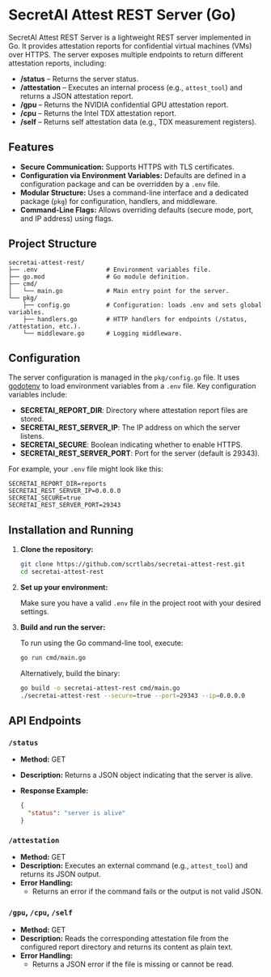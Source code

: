 # SecretAI Attest REST Server (Go)

SecretAI Attest REST Server is a lightweight REST server implemented in Go. It provides attestation reports for confidential virtual machines (VMs) over HTTPS. The server exposes multiple endpoints to return different attestation reports, including:

- **/status** – Returns the server status.
- **/attestation** – Executes an internal process (e.g., `attest_tool`) and returns a JSON attestation report.
- **/gpu** – Returns the NVIDIA confidential GPU attestation report.
- **/cpu** – Returns the Intel TDX attestation report.
- **/self** – Returns self attestation data (e.g., TDX measurement registers).

## Features

- **Secure Communication:** Supports HTTPS with TLS certificates.
- **Configuration via Environment Variables:** Defaults are defined in a configuration package and can be overridden by a `.env` file.
- **Modular Structure:** Uses a command-line interface and a dedicated package (`pkg`) for configuration, handlers, and middleware.
- **Command-Line Flags:** Allows overriding defaults (secure mode, port, and IP address) using flags.

## Project Structure

```
secretai-attest-rest/
├── .env                   # Environment variables file.
├── go.mod                 # Go module definition.
├── cmd/
│   └── main.go            # Main entry point for the server.
└── pkg/
    ├── config.go          # Configuration: loads .env and sets global variables.
    ├── handlers.go        # HTTP handlers for endpoints (/status, /attestation, etc.).
    └── middleware.go      # Logging middleware.
```

## Configuration

The server configuration is managed in the `pkg/config.go` file. It uses [godotenv](https://github.com/joho/godotenv) to load environment variables from a `.env` file. Key configuration variables include:

- **SECRETAI_REPORT_DIR**: Directory where attestation report files are stored.
- **SECRETAI_REST_SERVER_IP**: The IP address on which the server listens.
- **SECRETAI_SECURE**: Boolean indicating whether to enable HTTPS.
- **SECRETAI_REST_SERVER_PORT**: Port for the server (default is 29343).

For example, your `.env` file might look like this:

```
SECRETAI_REPORT_DIR=reports
SECRETAI_REST_SERVER_IP=0.0.0.0
SECRETAI_SECURE=true
SECRETAI_REST_SERVER_PORT=29343
```

## Installation and Running

1. **Clone the repository:**

   ```bash
   git clone https://github.com/scrtlabs/secretai-attest-rest.git
   cd secretai-attest-rest
   ```

2. **Set up your environment:**

   Make sure you have a valid `.env` file in the project root with your desired settings.

3. **Build and run the server:**

   To run using the Go command-line tool, execute:

   ```bash
   go run cmd/main.go
   ```

   Alternatively, build the binary:

   ```bash
   go build -o secretai-attest-rest cmd/main.go
   ./secretai-attest-rest --secure=true --port=29343 --ip=0.0.0.0
   ```

## API Endpoints

### `/status`
- **Method:** GET  
- **Description:** Returns a JSON object indicating that the server is alive.
- **Response Example:**

  ```json
  {
    "status": "server is alive"
  }
  ```

### `/attestation`
- **Method:** GET  
- **Description:** Executes an external command (e.g., `attest_tool`) and returns its JSON output.
- **Error Handling:**
  - Returns an error if the command fails or the output is not valid JSON.

### `/gpu`, `/cpu`, `/self`
- **Method:** GET  
- **Description:** Reads the corresponding attestation file from the configured report directory and returns its content as plain text.
- **Error Handling:**
  - Returns a JSON error if the file is missing or cannot be read.
